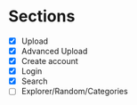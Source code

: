 # Sections

- [x] Upload
- [x] Advanced Upload
- [x] Create account
- [x] Login
- [x] Search
- [ ] Explorer/Random/Categories
